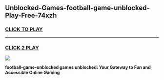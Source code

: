 
## Unblocked-Games-football-game-unblocked-Play-Free-74xzh
<h3>
<a href="https://premium76.site?title=football-game-unblocked&ref=23A">CLICK TO PLAY</a></h3>
<hr>

<h3>
<a href="https://premium76.site?title=football-game-unblocked&ref=23A">CLICK 2 PLAY</a>
  
</h3>

<a href="https://premium76.site?title=football-game-unblocked&ref=23A"><img src="https://clearcache.store/games.png"></a>


**football-game-unblocked games unblocked: Your Gateway to Fun and Accessible Online Gaming**
